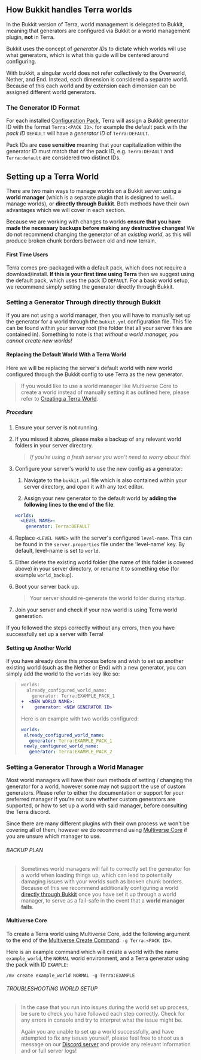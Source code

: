 ## How Bukkit handles Terra worlds

In the Bukkit version of Terra, world management is delegated to Bukkit, meaning that generators are configured via
Bukkit or a world management plugin, **not** in Terra.

Bukkit uses the concept of *generator ID*s to dictate which worlds will use what generators, which is what this guide
will be centered around configuring.

With bukkit, a singular world does not refer collectively to the Overworld, Nether, and End. Instead, each dimension
is considered a separate world. Because of this each world and by extension each dimension can be assigned different
world generators.

### The Generator ID Format

For each installed [Configuration Pack](./Config-Packs), Terra will assign a Bukkit generator ID with the format
`Terra:<PACK ID>`. for example the default pack with the *pack ID* `DEFAULT` will have a *generator ID* of `Terra:DEFAULT`.

Pack IDs are **case sensitive** meaning that your capitalization within the generator
ID must match that of the pack ID, e.g. `Terra:DEFAULT` and `Terra:default` are considered two distinct IDs.

## Setting up a Terra World

There are two main ways to manage worlds on a Bukkit server: using a **world
manager** (which is a separate plugin that is designed to well.. manage worlds), or **directly through Bukkit**.
Both methods have their own advantages which we will cover in each section.

Because we are working with changes to
worlds **ensure that you have made the necessary backups before making any destructive changes**! We do not recommend
changing the generator of an *existing world*, as this will produce broken chunk borders between old and new terrain.

#### First Time Users

Terra comes pre-packaged with a default pack, which does not require a download/install. **If this is your first time
using Terra** then we suggest using the default pack, which uses the pack ID `DEFAULT`. For a basic world setup, we
recommend simply setting the generator directly through Bukkit.

### Setting a Generator Through directly through Bukkit

If you are not using a world manager, then you will have to manually set up the generator for a world through the
`bukkit.yml` configuration file. This file can be found within your server root (the folder that all your server files are
contained in). Something to note is that *without a world manager, you cannot create new worlds!*

#### Replacing the Default World With a Terra World

Here we will be replacing the server's default world with new world configured through the Bukkit config to use Terra as
the new generator. 

>If you would like to use a world manager like Multiverse Core to create a world instead of manually setting it as
>outlined here, please refer to [Creating a Terra World](./Creating-a-Terra-World).

##### Procedure

1. Ensure your server is not running.

2. If you missed it above, please make a backup of any relevant world folders in your server directory.

   >*If you're using a fresh server you won't need to worry about this*!

3. Configure your server's world to use the new config as a generator:
   
    1. Navigate to the `bukkit.yml` file which is also contained within your server directory, and open it with any text
       editor.

    2. Assign your new generator to the default world by **adding the following lines to the end of the file**:

    ```yaml
    worlds:
      <LEVEL NAME>:
        generator: Terra:DEFAULT
    ```
   
4. Replace `<LEVEL NAME>` with the server's configured `level-name`. This can be found in the `server.properties` file under
   the 'level-name' key. By default, level-name is set to `world`.

5. Either delete the existing world folder (the name of this folder is covered above) in your server directory, or
   rename it to something else (for example `world_backup`).

6. Boot your server back up.

   > Your server should re-generate the world folder during startup.

7. Join your server and check if your new world is using Terra world generation.

If you followed the steps correctly without any errors, then you have successfully set up a server with Terra!

#### Setting up Another World

If you have already done this process before and wish to set up another existing world (such as the Nether or End) with
a new generator, you can simply add the world to the `worlds` key like so:

>```diff
> worlds:
>   already_configured_world_name: 
>     generator: Terra:EXAMPLE_PACK_1
>+  <NEW WORLD NAME>: 
>+    generator: <NEW GENERATOR ID>
>```
>
>Here is an example with two worlds configured:
>
>```yaml
>worlds:
>  already_configured_world_name:
>    generator: Terra:EXAMPLE_PACK_1
>  newly_configured_world_name:
>    generator: Terra:EXAMPLE_PACK_2
>```

### Setting a Generator Through a World Manager

Most world managers will have their own methods of setting / changing the generator for a world, however some may not
support the use of custom generators. Please refer to either the documentation or support for your preferred manager if
you're not sure whether custom generators are supported, or how to set up a world with said manager, before consulting
the Terra discord.

Since there are many different plugins with their own process we won't be covering all of them, however we do recommend
using [Multiverse Core](https://github.com/Multiverse/Multiverse-Core/wiki) if you are unsure which manager to use.

###### BACKUP PLAN

> Sometimes world managers will fail to correctly set the generator for a world when loading things up, which can lead
> to potentially damaging issues with your worlds such as broken chunk borders. Because of this we recommend additionally
> configuring a world [directly through Bukkit](#setting-a-generator-through-directly-through-bukkit) once you have set
> it up through a world manager, to serve as a fail-safe in the event that a **world manager fails**.

#### Multiverse Core

To create a Terra world using Multiverse Core, add the following argument to the end of the
[Multiverse Create Command](https://github.com/Multiverse/Multiverse-Core/wiki/Command-Reference#create-command):
`-g Terra:<PACK ID>`.

Here is an example command which will create a world with the name `example_world`, the `NORMAL` world environment, and
a Terra generator using the pack with ID `EXAMPLE`:

`/mv create example_world NORMAL -g Terra:EXAMPLE`

###### TROUBLESHOOTING WORLD SETUP

>In the case that you run into issues during the world set up process, be sure to check you have followed each step
>correctly. Check for any errors in console and try to interpret what the issue might be.
>
>Again you are unable to set up a world successfully, and have attempted to fix any issues yourself, please feel free to
>shoot us a message on our [Discord server](https://discord.gg/PXUEbbF) and provide any relevant information and or
>full server logs!

